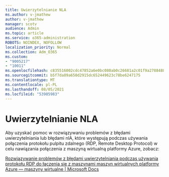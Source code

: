 ```yaml
---
title: Uwierzytelnianie NLA
ms.author: v-jmathew
author: v-jmathew
manager: scotv
audience: Admin
ms.topic: article
ms.service: o365-administration
ROBOTS: NOINDEX, NOFOLLOW
localization_priority: Normal
ms.collection: Adm_O365
ms.custom:
- "9005217"
- "10011"
ms.openlocfilehash: c835516002cdc47852a6e0bc080ab0c26681a2c01f9a2788488cad092d347aca
ms.sourcegitcommit: b5f7da89a650d2915dc652449623c78be6247175
ms.translationtype: MT
ms.contentlocale: pl-PL
ms.lasthandoff: 08/05/2021
ms.locfileid: "53985983"
---
```

# <a name="nla-authentication"></a>Uwierzytelnianie NLA

Aby uzyskać pomoc w rozwiązywaniu problemów z błędami uwierzytelniania lub błędami nlA, które występują podczas używania połączenia protokołu pulpitu zdalnego (RDP, Remote Desktop Protocol) w celu nawiązania połączenia z maszyną wirtualną platformy Azure, zobacz:

[Rozwiązywanie problemów z błędami uwierzytelniania podczas używania protokołu RDP do łączenia się z maszynami maszyn wirtualnych platformy Azure — maszyny wirtualne | Microsoft Docs](https://docs.microsoft.com/troubleshoot/azure/virtual-machines/cannot-connect-rdp-azure-vm)
